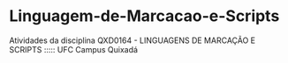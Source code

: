 # Linguagem-de-Marcacao-e-Scripts
Atividades da disciplina QXD0164 - LINGUAGENS DE MARCAÇÃO E SCRIPTS ::::: UFC Campus Quixadá

